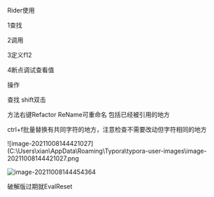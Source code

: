 Rider使用

1查找

2调用

3定义f12

4断点调试查看值



操作

查找 shift双击 



方法右键Refactor ReName可重命名 包括已经被引用的地方

ctrl+f批量替换有共同字符的地方，注意检查不需要改动但字符相同的地方



![image-20211008144421027](C:\Users\xian\AppData\Roaming\Typora\typora-user-images\image-20211008144421027.png

![image-20211008144454364](C:\Users\xian\AppData\Roaming\Typora\typora-user-images\image-20211008144454364.png)

破解版过期就EvalReset

